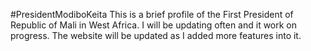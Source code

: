#PresidentModiboKeita
This is a  brief profile of  the First President of Republic of Mali in West Africa. I will be updating often and  it work on  progress. The website will be updated as I added more features into it.
